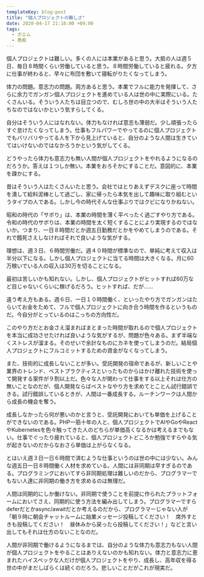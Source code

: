 ```yaml
---
templateKey: blog-post
title: "個人プロジェクトの難しさ"
date: 2020-04-17 21:16:00 +09:00
tags:
  - ポエム
  - 愚痴
---
```


個人プロジェクトは難しい。多くの人には本業があると思う。大抵の人は週５日、毎日８時間くらい労働していると思う。８時間労働していると疲れる。夕方に仕事が終わると、早々に布団を敷いて寝転がりたくなってしまう。

体力の問題。意志力の問題。両方あると思う。本業でフルに能力を発揮して、さらに余力でガンガン個人プロジェクトを進めている人は世の中に実際にいる。たくさんいる。そういう人たちは目立つので、むしろ世の中の大半はそういう人たちなのではないかという気すらしてくる。

自分はそういう人にはなれない。体力もなければ意志も薄弱だ。少し頑張ったらすぐ怠けたくなってしまう。仕事もフルパワーでやってるのに個人プロジェクトでもバリバリやってる人を下から見上げていると、自分のような人間は生きていてはいけないのではなかろうかという気がしてくる。

どうやったら体力も意志力も無い人間が個人プロジェクトをやれるようになるのだろうか。答えは１つしか無い。本業をおろそかにすることだ。意図的に、本業を疎かにする。

昔はそういう人はたくさんいたと思う。会社ではとりあえずデスクに座って時間を潰して給料泥棒として過ごし、家に帰ったら本気を出して趣味に取り組むというタイプの人である。しかし今の時代そんな仕事ぶりではクビになりかねない。

昭和の時代の「サボり」は、本業の時間を薄く平べったく過ごすやり方である。令和の時代のサボりは、本業の時間を太く短くすることにより実現するのではないか。つまり、一日８時間だとか週五日勤務だとかをやめてしまうのである。それで餓死さえしなければそれで良いような気がする。

理想は、週３日、６時間労働だ。週４０時間が標準なので、単純に考えて収入は半分以下になる。しかし個人プロジェクトに当てる時間は大きくなる。月に60万稼いでいる人の収入は30万を切ることになる。

最初は苦しいかも知れない。しかし、個人プロジェクトがヒットすれば60万など目じゃないくらいに稼げるだろう。ヒットすれば、だが……

違う考え方もある。週６日、一日１０時間働く、といったやり方でガンガンはたらいてお金をためて、フルで個人プロジェクトに向き合う時間を作るというものだ。今自分がとっているのはこっちの方向性だ。

このやり方だとお金さえ溜まればまとまった時間が取れるので個人プロジェクトを本当に成功させたければ良いような気がするが、問題が色々ある。まず半端なくストレスが溜まる。そのせいで余計なものにカネを使ってしまうのだ。結局個人プロジェクトにフルコミットするための資金がなくなってしまう。

また、技術的に成長しないことが多い。受託開発の宿命であるが、新しいことや業界のトレンド、ベストプラクティスといったものからはかけ離れた技術を使って開発する案件が９割以上だ。色々な人が関わって仕事をする以上それは仕方の無いことなのだが、個人開発ならばベストなやり方を求めてとことん試行錯誤できる。試行錯誤しているときが、人間は一番成長する。ルーチンワークは人間から成長の機会を奪う。

成長しなかったら何が悪いのかと言うと、受託開発においても単価を上げることができないのである。PHP一筋十年の人と、個人プロジェクトでAIやGoやReactやKubernetesを色々触ってきた人のどちらが単価高くなるかは考えるまでもない。仕事でぐったり疲れていると、個人プロジェクトどころか勉強ですらやる気が起きないのだからなおさら単価は上がらなくなる。

とはいえ週３日一日６時間で済むような仕事というのは世の中には少ない。みんな週五日一日８時間働く人材を求めている。人間には非同期は早すぎるのである。プログラミングにおいてすら非同期処理は難しいのだから、プログラマーでもない人達に非同期の働き方を求めるのは無理だ。

人間は同期的にしか働けない。非同期で使うことを前提に作られたプラットフォームにおいてさえ、同期的に使う方法を編み出してしまう。プログラマーですらdeferだとかasync/awaitだとか考えるのだから、プログラマーじゃない人が「朝９時に朝会チャットルームに始業メッセージ投稿してください！　席外すときも投稿してください！　昼休みから戻ったら投稿してください！」などと言い出してもそれは仕方のないことなのだ。

人間が非同期で働けるようになるまでは、自分のような体力も意志力もない人間が個人プロジェクトをやることはありえないのかも知れない。体力と意志力に恵まれたハイスペックな人だけが個人プロジェクトをやり、成長し、高年収を得る世の中がまだしばらくは続くのだろう。悲しいことだがこれが現実だ。